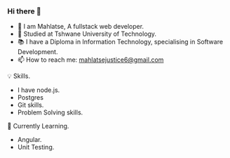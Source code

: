 ### Hi there 👋

- 📛 I am Mahlatse, A fullstack web developer.
- 🏫 Studied at Tshwane University of Technology.
- 📚 I have a Diploma in Information Technology, specialising in Software Development.
- 📫 How to reach me: mahlatsejustice6@gmail.com

💡 Skills.

- I have node.js.
- Postgres
- Git skills.
- Problem Solving skills.

📝 Currently Learning.

- Angular.
- Unit Testing.
